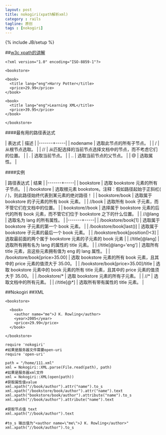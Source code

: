 ```yaml
---
layout: post
title: nokogiri(xpath解析xml)
category : rails
tagline: 原创
tags : [nokogiri]
---
```

{% include JB/setup %}

<!--{% include themes/custom-settings/time.html %}-->

##[w3c xpath的讲解](http://www.w3school.com.cn/xpath/xpath_syntax.asp)

    <?xml version="1.0" encoding="ISO-8859-1"?>

    <bookstore>

    <book>
      <title lang="eng">Harry Potter</title>
      <price>29.99</price>
    </book>

    <book>
      <title lang="eng">Learning XML</title>
      <price>39.95</price>
    </book>

    </bookstore>

####最有用的路径表达式

| 表达式 | 描述 |
|-------+-----|
| nodename | 选取此节点的所有子节点。 |
| / | 从根节点选取。 |
| // | 从匹配选择的当前节点选择文档中的节点，而不考虑它们的位置。 |
| . | 选取当前节点。 |
| .. | 选取当前节点的父节点。 |
| @ | 选取属性。 |

####实例

| 路径表达式 | 结果 |
|-------+-----|
| bookstore | 选取 bookstore 元素的所有子节点。 |
| /bookstore | 选取根元素 bookstore。注释：假如路径起始于正斜杠( / )，则此路径始终代表到某元素的绝对路径！ |
| bookstore/book | 选取属于 bookstore 的子元素的所有 book 元素。 |
| //book | 选取所有 book 子元素，而不管它们在文档中的位置。 |
| bookstore//book | 选择属于 bookstore 元素的后代的所有 book 元素，而不管它们位于 bookstore 之下的什么位置。 |
| //@lang | 选取名为 lang 的所有属性。 |
|-------+-----|
| /bookstore/book[1] | 选取属于 bookstore 子元素的第一个 book 元素。 |
| /bookstore/book[last()] | 选取属于 bookstore 子元素的最后一个 book 元素。 |
| /bookstore/book[position()<3] | 选取最前面的两个属于 bookstore 元素的子元素的 book 元素 |
| //title[@lang] | 选取所有拥有名为 lang 的属性的 title 元素。 |
| //title[@lang='eng'] | 选取所有 title 元素，且这些元素拥有值为 eng 的 lang 属性。 |
| /bookstore/book[price>35.00] | 选取 bookstore 元素的所有 book 元素，且其中的 price 元素的值须大于 35.00。 |
| /bookstore/book[price>35.00]/title | 选取 bookstore 元素中的 book 元素的所有 title 元素，且其中的 price 元素的值须大于 35.00。 |
| /bookstore/* | 选取 bookstore 元素的所有子元素。 |
| //* | 选取文档中的所有元素。 |
| //title[@*] | 选取所有带有属性的 title 元素。 |

##Nokogiri
    ##XML
    <?xml version="1.0" encoding="UTF-8"?>

    <bookstore>

      <book>
        <author name="me">J K. Rowling</author>
        <year>2005</year>
        <price>29.99</price>
      </book>

    </bookstore>

    require 'nokogiri'
    #如果是服务器文件需要open-uri
    require 'open-uri'

    path = "/home/111.xml"
    xml = Nokogiri::XML.parse(File.read(path), path)
    #如果是服务器xml文件
    xml = Nokogiri::XML(open(path))
    #获取属性值value
    xml.xpath("//book/author").attr("name").to_s
    xml.xpath("/bookstore/book/author").attr("name").text
    xml.xpath("bookstore/book/author").attribute("name").to_s
    xml.xpath("//book/author").attribute("name").text

    #获取节点值 text
    xml.xpath("//book/author").text

    #to_s 输出值为"<author name=\"me\">J K. Rowling</author>"
    xml.xpath("//book/author").to_s
